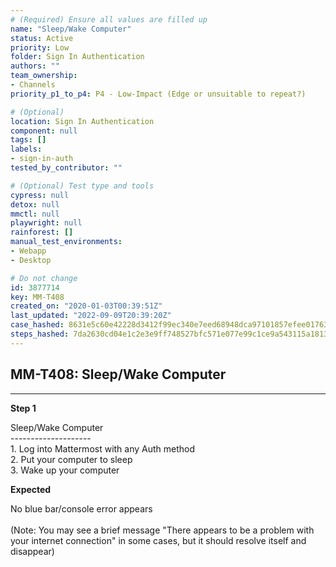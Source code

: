 ```yaml
---
# (Required) Ensure all values are filled up
name: "Sleep/Wake Computer"
status: Active
priority: Low
folder: Sign In Authentication
authors: ""
team_ownership: 
- Channels
priority_p1_to_p4: P4 - Low-Impact (Edge or unsuitable to repeat?)

# (Optional)
location: Sign In Authentication
component: null
tags: []
labels: 
- sign-in-auth
tested_by_contributor: ""

# (Optional) Test type and tools
cypress: null
detox: null
mmctl: null
playwright: null
rainforest: []
manual_test_environments: 
- Webapp
- Desktop

# Do not change
id: 3877714
key: MM-T408
created_on: "2020-01-03T00:39:51Z"
last_updated: "2022-09-09T20:39:20Z"
case_hashed: 8631e5c60e42228d3412f99ec340e7eed68948dca97101857efee01763a4225c6086d4b08001cfe504c5906260088001
steps_hashed: 7da2630cd04e1c2e3e9ff748527bfc571e077e99c1ce9a543115a18139024758ede9dc1fca649d5e30626fb5f562ddda
---
```


<!-- (Auto-generated) Based on frontmatter's "key" and "name" -->

## MM-T408: Sleep/Wake Computer

---

**Step 1**

Sleep/Wake Computer\
\--------------------\
1\. Log into Mattermost with any Auth method\
2\. Put your computer to sleep\
3\. Wake up your computer

**Expected**

No blue bar/console error appears\
\
(Note: You may see a brief message "There appears to be a problem with your internet connection" in some cases, but it should resolve itself and disappear)
